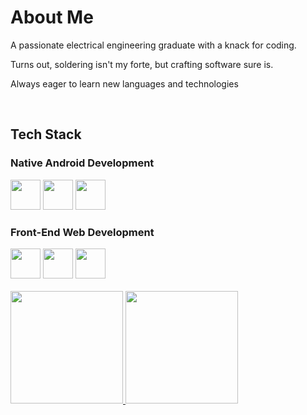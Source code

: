 <div align="left">
<h1>About Me</h1>
<p>A passionate electrical engineering graduate with a knack for coding.</p> 
<p>Turns out, soldering isn't my forte, but crafting software sure is.</p>
<p>Always eager to learn new languages and technologies</p>
<br>
<h2>Tech Stack</h2>
<h3>Native Android Development</h2>  
<img src="https://cdn.jsdelivr.net/gh/devicons/devicon/icons/kotlin/kotlin-original.svg" style="height: 3rem"/>
<img src="https://cdn.jsdelivr.net/gh/devicons/devicon/icons/androidstudio/androidstudio-original.svg" style="height: 3rem"/>
<img src="https://cdn.jsdelivr.net/gh/devicons/devicon/icons/firebase/firebase-plain-wordmark.svg" style="height: 3rem"/>
<h3>Front-End Web Development</h2>  
<img src="https://cdn.jsdelivr.net/gh/devicons/devicon@latest/icons/html5/html5-original.svg" style="height: 3rem"/>
<img src="https://cdn.jsdelivr.net/gh/devicons/devicon@latest/icons/css3/css3-original.svg" style="height: 3rem"/>
<img src="https://cdn.jsdelivr.net/gh/devicons/devicon@latest/icons/javascript/javascript-original.svg" style="height: 3rem"/>
<br>
<br>
<a href="https://github.com/naozumi-nao">
  <img height="180em" src="https://github-readme-stats-eight-theta.vercel.app/api?username=naozumi-nao&show_icons=true&theme=algolia&include_all_commits=true&count_private=true"/>
  <img height="180em" src="https://github-readme-stats-eight-theta.vercel.app/api/top-langs/?username=naozumi-nao&layout=compact&langs_count=8&theme=algolia"/>
</a>
</div>
